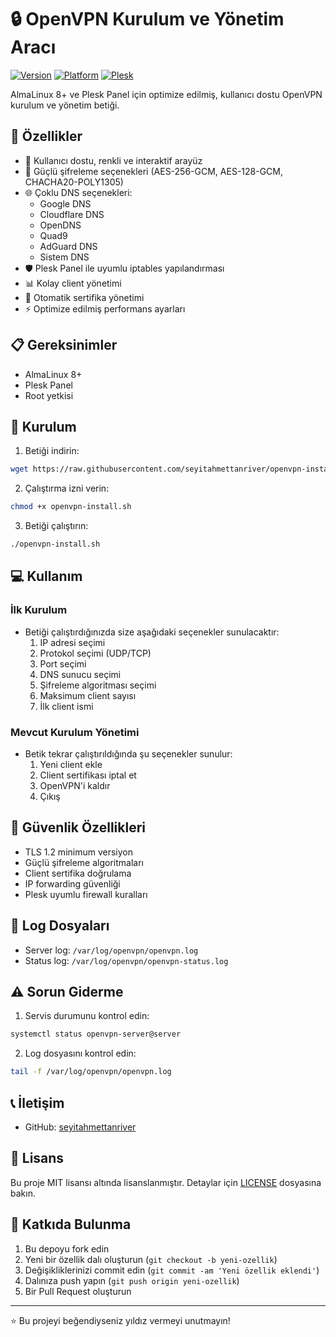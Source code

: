 # 🔒 OpenVPN Kurulum ve Yönetim Aracı

[![Version](https://img.shields.io/badge/version-1.0-blue.svg)](https://github.com/seyitahmettanriver/openvpn-install)
[![Platform](https://img.shields.io/badge/platform-AlmaLinux%208.10-red.svg)](https://almalinux.org/)
[![Plesk](https://img.shields.io/badge/Plesk-Supported-green.svg)](https://www.plesk.com/)

AlmaLinux 8+ ve Plesk Panel için optimize edilmiş, kullanıcı dostu OpenVPN kurulum ve yönetim betiği.

## 🌟 Özellikler

- 📱 Kullanıcı dostu, renkli ve interaktif arayüz
- 🔐 Güçlü şifreleme seçenekleri (AES-256-GCM, AES-128-GCM, CHACHA20-POLY1305)
- 🌐 Çoklu DNS seçenekleri:
  - Google DNS
  - Cloudflare DNS
  - OpenDNS
  - Quad9
  - AdGuard DNS
  - Sistem DNS
- 🛡️ Plesk Panel ile uyumlu iptables yapılandırması
- 📊 Kolay client yönetimi
- 🔄 Otomatik sertifika yönetimi
- ⚡ Optimize edilmiş performans ayarları

## 📋 Gereksinimler

- AlmaLinux 8+
- Plesk Panel
- Root yetkisi

## 🚀 Kurulum

1. Betiği indirin:
```bash
wget https://raw.githubusercontent.com/seyitahmettanriver/openvpn-install/main/openvpn-install.sh
```

2. Çalıştırma izni verin:
```bash
chmod +x openvpn-install.sh
```

3. Betiği çalıştırın:
```bash
./openvpn-install.sh
```

## 💻 Kullanım

### İlk Kurulum
- Betiği çalıştırdığınızda size aşağıdaki seçenekler sunulacaktır:
  1. IP adresi seçimi
  2. Protokol seçimi (UDP/TCP)
  3. Port seçimi
  4. DNS sunucu seçimi
  5. Şifreleme algoritması seçimi
  6. Maksimum client sayısı
  7. İlk client ismi

### Mevcut Kurulum Yönetimi
- Betik tekrar çalıştırıldığında şu seçenekler sunulur:
  1. Yeni client ekle
  2. Client sertifikası iptal et
  3. OpenVPN'i kaldır
  4. Çıkış

## 🔧 Güvenlik Özellikleri

- TLS 1.2 minimum versiyon
- Güçlü şifreleme algoritmaları
- Client sertifika doğrulama
- IP forwarding güvenliği
- Plesk uyumlu firewall kuralları

## 📝 Log Dosyaları

- Server log: `/var/log/openvpn/openvpn.log`
- Status log: `/var/log/openvpn/openvpn-status.log`

## ⚠️ Sorun Giderme

1. Servis durumunu kontrol edin:
```bash
systemctl status openvpn-server@server
```

2. Log dosyasını kontrol edin:
```bash
tail -f /var/log/openvpn/openvpn.log
```

## 📞 İletişim

- GitHub: [seyitahmettanriver](https://github.com/seyitahmettanriver)

## 📜 Lisans

Bu proje MIT lisansı altında lisanslanmıştır. Detaylar için [LICENSE](LICENSE) dosyasına bakın.

## 👥 Katkıda Bulunma

1. Bu depoyu fork edin
2. Yeni bir özellik dalı oluşturun (`git checkout -b yeni-ozellik`)
3. Değişikliklerinizi commit edin (`git commit -am 'Yeni özellik eklendi'`)
4. Dalınıza push yapın (`git push origin yeni-ozellik`)
5. Bir Pull Request oluşturun

---
⭐️ Bu projeyi beğendiyseniz yıldız vermeyi unutmayın! 
